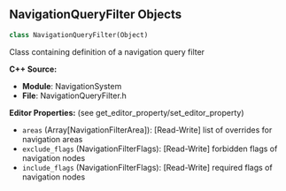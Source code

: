 ## NavigationQueryFilter Objects

```python
class NavigationQueryFilter(Object)
```

Class containing definition of a navigation query filter

**C++ Source:**

- **Module**: NavigationSystem
- **File**: NavigationQueryFilter.h

**Editor Properties:** (see get_editor_property/set_editor_property)

- ``areas`` (Array[NavigationFilterArea]):  [Read-Write] list of overrides for navigation areas
- ``exclude_flags`` (NavigationFilterFlags):  [Read-Write] forbidden flags of navigation nodes
- ``include_flags`` (NavigationFilterFlags):  [Read-Write] required flags of navigation nodes

<a id="unreal.NavFilter_AIControllerDefault"></a>